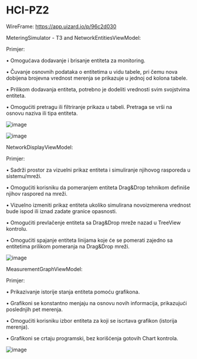 # HCI-PZ2

WireFrame:  https://app.uizard.io/p/96c2d030

MeteringSimulator - T3 and NetworkEntitiesViewModel:

Primjer: 

• Omogućava dodavanje i brisanje entiteta za monitoring.

• Čuvanje osnovnih podataka o entitetima u vidu tabele, pri čemu nova dobijena brojevna vrednost merenja se prikazuje u jednoj od kolona tabele.

• Prilikom dodavanja entiteta, potrebno je dodeliti vrednosti svim svojstvima entiteta.

• Omogućiti pretragu ili filtriranje prikaza u tabeli. Pretraga se vrši na osnovu naziva ili tipa entiteta.

![image](https://github.com/MastilovicRadoslav/HCI-PZ2/assets/122049689/97ed2fb4-c5f6-4310-8b18-0ddbb6a39a74)

![image](https://github.com/MastilovicRadoslav/HCI-PZ2/assets/122049689/f07b41b2-4fea-4c5f-8796-a5239af7cab2)


NetworkDisplayViewModel:

Primjer:

• Sadrži prostor za vizuelni prikaz entiteta i simuliranje njihovog rasporeda u sistemu/mreži.

• Omogućiti korisniku da pomeranjem entiteta Drag&Drop tehnikom definiše njihov raspored na mreži.

• Vizuelno izmeniti prikaz entiteta ukoliko simulirana novoizmerena vrednost bude ispod ili iznad zadate granice opasnosti.

• Omogućiti prevlačenje entiteta sa Drag&Drop mreže nazad u TreeView kontrolu.

• Omogućiti spajanje entiteta linijama koje će se pomerati zajedno sa entitetima prilikom pomeranja na Drag&Drop mreži.

![image](https://github.com/MastilovicRadoslav/HCI-PZ2/assets/122049689/7a0502fb-0090-48c8-95fe-3c007c54b81f)


MeasurementGraphViewModel:

Primjer:

• Prikazivanje istorije stanja entiteta pomoću grafikona.

• Grafikoni se konstantno menjaju na osnovu novih informacija, prikazujući poslednjih pet merenja.

• Omogućiti korisniku izbor entiteta za koji se iscrtava grafikon (istorija merenja).

• Grafikoni se crtaju programski, bez korišćenja gotovih Chart kontrola.

![image](https://github.com/MastilovicRadoslav/HCI-PZ2/assets/122049689/d463acc3-7e73-494a-9589-ccbfd8bb810e)



        


